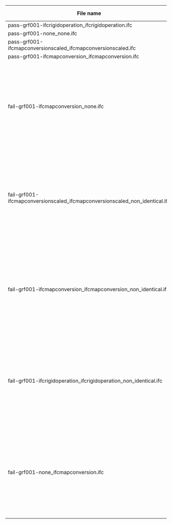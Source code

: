 

| File name | Expected result | Description |
| --- | --- | --- |
| pass-grf001-ifcrigidoperation\_ifcrigidoperation.ifc | pass | NaN |
| pass-grf001-none\_none.ifc | pass | NaN |
| pass-grf001-ifcmapconversionscaled\_ifcmapconversionscaled.ifc | pass | NaN |
| pass-grf001-ifcmapconversion\_ifcmapconversion.ifc | pass | NaN |
| fail-grf001-ifcmapconversion\_none.ifc | fail | Result 1: {'Instance\_id': '', 'Expected': 'value: identical', 'Observed': 'value: Not identical Feature=GRF001 Outcome=E00050 Severity=ERROR Expected=value: identical Observed=value: Not identical'} |
| fail-grf001-ifcmapconversionscaled\_ifcmapconversionscaled\_non\_identical.ifc | fail | Result 1: {'Instance\_id': '', 'Expected': 'value: identical', 'Observed': 'value: Not identical Feature=GRF001 Outcome=E00050 Severity=ERROR Expected=value: identical Observed=value: Not identical'} |
| fail-grf001-ifcmapconversion\_ifcmapconversion\_non\_identical.ifc | fail | Result 1: {'Instance\_id': '', 'Expected': 'value: identical', 'Observed': 'value: Not identical Feature=GRF001 Outcome=E00050 Severity=ERROR Expected=value: identical Observed=value: Not identical'} |
| fail-grf001-ifcrigidoperation\_ifcrigidoperation\_non\_identical.ifc | fail | Result 1: {'Instance\_id': '', 'Expected': 'value: identical', 'Observed': 'value: Not identical Feature=GRF001 Outcome=E00050 Severity=ERROR Expected=value: identical Observed=value: Not identical'} |
| fail-grf001-none\_ifcmapconversion.ifc | fail | Result 1: {'Instance\_id': '', 'Expected': 'value: identical', 'Observed': 'value: Not identical Feature=GRF001 Outcome=E00050 Severity=ERROR Expected=value: identical Observed=value: Not identical'} |


